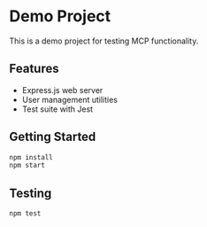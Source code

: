 # Demo Project

This is a demo project for testing MCP functionality.

## Features

- Express.js web server
- User management utilities
- Test suite with Jest

## Getting Started

```bash
npm install
npm start
```

## Testing

```bash
npm test
```